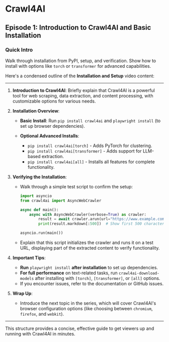 # Crawl4AI

## Episode 1: Introduction to Crawl4AI and Basic Installation

### Quick Intro
Walk through installation from PyPI, setup, and verification. Show how to install with options like `torch` or `transformer` for advanced capabilities.

Here's a condensed outline of the **Installation and Setup** video content:

---

1) **Introduction to Crawl4AI**: Briefly explain that Crawl4AI is a powerful tool for web scraping, data extraction, and content processing, with customizable options for various needs.

2) **Installation Overview**:   
   
   - **Basic Install**: Run `pip install crawl4ai` and `playwright install` (to set up browser dependencies).
 
   - **Optional Advanced Installs**:
     - `pip install crawl4ai[torch]` - Adds PyTorch for clustering.
     - `pip install crawl4ai[transformer]` - Adds support for LLM-based extraction.
     - `pip install crawl4ai[all]` - Installs all features for complete functionality.

3) **Verifying the Installation**:
   
   - Walk through a simple test script to confirm the setup:
      ```python
      import asyncio
      from crawl4ai import AsyncWebCrawler
      
      async def main():
          async with AsyncWebCrawler(verbose=True) as crawler:
              result = await crawler.arun(url="https://www.example.com")
              print(result.markdown[:500])  # Show first 500 characters

      asyncio.run(main())
      ```
   - Explain that this script initializes the crawler and runs it on a test URL, displaying part of the extracted content to verify functionality.

4) **Important Tips**:
   
   - **Run** `playwright install` **after installation** to set up dependencies.
   - **For full performance** on text-related tasks, run `crawl4ai-download-models` after installing with `[torch]`, `[transformer]`, or `[all]` options.
   - If you encounter issues, refer to the documentation or GitHub issues.

5) **Wrap Up**:
   
   - Introduce the next topic in the series, which will cover Crawl4AI's browser configuration options (like choosing between `chromium`, `firefox`, and `webkit`).

---

This structure provides a concise, effective guide to get viewers up and running with Crawl4AI in minutes.